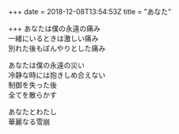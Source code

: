 +++
date = 2018-12-08T13:54:53Z
title = "あなた"

+++
あなたは僕の永遠の痛み  
一緒にいるときは激しい痛み  
別れた後もぼんやりとした痛み  
  
あなたは僕の永遠の災い  
冷静な時には抱きしめ合えない  
制御を失った後  
全てを散らかす  
  
あなたとわたし  
華麗なる雪崩  